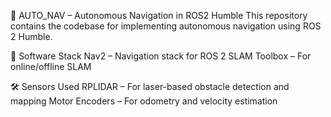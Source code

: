 🚗 AUTO_NAV – Autonomous Navigation in ROS2 Humble
This repository contains the codebase for implementing autonomous navigation using ROS 2 Humble.

🧠 Software Stack
Nav2 – Navigation stack for ROS 2
SLAM Toolbox – For online/offline SLAM

🛠️ Sensors Used
RPLIDAR – For laser-based obstacle detection and mapping
Motor Encoders – For odometry and velocity estimation
